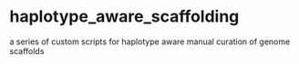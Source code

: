 # haplotype_aware_scaffolding
a series of custom scripts for haplotype aware manual curation of genome scaffolds
